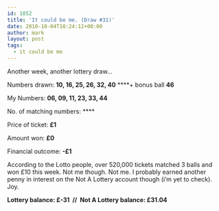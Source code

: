 ```yaml
---
id: 1052
title: 'It could be me. (Draw #31)'
date: 2010-10-04T10:24:12+00:00
author: mark
layout: post
tags:
  - it could be me
---
```

Another week, another lottery draw…

Numbers drawn: **10, 16, 25, 26, 32, 40** ****+ bonus ball **46**

My Numbers: **06, 09, 11, 23, 33, 44**

No. of matching numbers: ****

Price of ticket: **£1**

Amount won: **£0**

Financial outcome: **-£1**

According to the Lotto people, over 520,000 tickets matched 3 balls and won £10 this week. Not me though. Not me. I probably earned another penny in interest on the Not A Lottery account though (i&#8217;m yet to check). Joy.

**Lottery balance: £-31  //  Not A Lottery balance: £31.04**